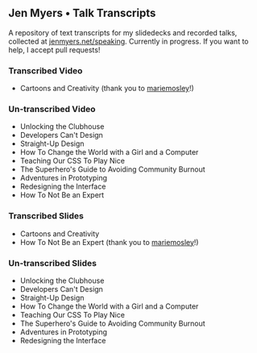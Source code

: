 ## Jen Myers • Talk Transcripts

A repository of text transcripts for my slidedecks and recorded talks, collected at [jenmyers.net/speaking](http://jenmyers.net/speaking/). Currently in progress. If you want to help, I accept pull requests!

### Transcribed Video

- Cartoons and Creativity (thank you to [mariemosley](https://github.com/mariemosley)!)

### Un-transcribed Video

- Unlocking the Clubhouse
- Developers Can't Design
- Straight-Up Design
- How To Change the World with a Girl and a Computer
- Teaching Our CSS To Play Nice
- The Superhero's Guide to Avoiding Community Burnout
- Adventures in Prototyping
- Redesigning the Interface
- How To Not Be an Expert

### Transcribed Slides

- Cartoons and Creativity
- How To Not Be an Expert (thank you to [mariemosley](https://github.com/mariemosley)!)

### Un-transcribed Slides

- Unlocking the Clubhouse
- Developers Can't Design
- Straight-Up Design
- How To Change the World with a Girl and a Computer
- Teaching Our CSS To Play Nice
- The Superhero's Guide to Avoiding Community Burnout
- Adventures in Prototyping
- Redesigning the Interface